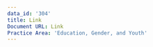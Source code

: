 ```yaml
---
data_id: '304'
title: Link
Document URL: Link
Practice Area: 'Education, Gender, and Youth'
---
```

